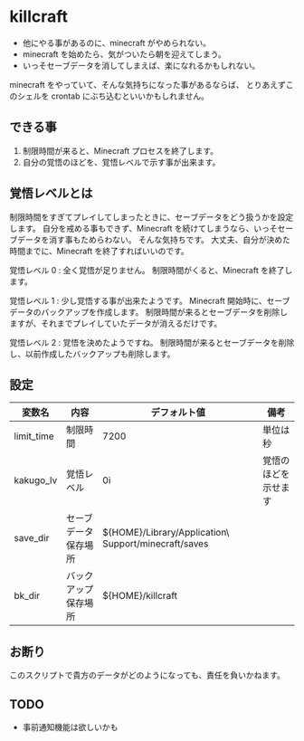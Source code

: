 # killcraft

- 他にやる事があるのに、minecraft がやめられない。
- minecraft を始めたら、気がついたら朝を迎えてしまう。
- いっそセーブデータを消してしまえば、楽になれるかもしれない。

minecraft をやっていて、そんな気持ちになった事があるならば、
とりあえずこのシェルを crontab にぶち込むといいかもしれません。

## できる事

1. 制限時間が来ると、Minecraft プロセスを終了します。
2. 自分の覚悟のほどを、覚悟レベルで示す事が出来ます。

## 覚悟レベルとは

制限時間をすぎてプレイしてしまったときに、セーブデータをどう扱うかを設定します。
自分を戒める事もできず、Minecraft を続けてしまうなら、いっそセーブデータを消す事もためらわない。
そんな気持ちです。
大丈夫、自分が決めた時間までに、Minecraft を終了すればいいのです。

覚悟レベル 0
: 	全く覚悟が足りません。
	制限時間がくると、Minecraft を終了します。

覚悟レベル 1
: 	少し覚悟する事が出来たようです。
	Minecraft 開始時に、セーブデータのバックアップを作成します。
	制限時間が来るとセーブデータを削除しますが、それまでプレイしていたデータが消えるだけです。

覚悟レベル 2
:	覚悟を決めたようですね。
	制限時間が来るとセーブデータを削除し、以前作成したバックアップも削除します。

## 設定

変数名		|内容					|デフォルト値											|備考
------------|-----------------------|-------------------------------------------------------|----------
limit_time	|制限時間				|7200													|単位は秒
kakugo_lv	|覚悟レベル				|0i														|覚悟のほどを示せます
save_dir 	|セーブデータ保存場所	|${HOME}/Library/Application\ Support/minecraft/saves	|
bk_dir 		|バックアップ保存場所	|${HOME}/killcraft										|

## お断り

このスクリプトで貴方のデータがどのようになっても、責任を負いかねます。

## TODO

- 事前通知機能は欲しいかも


